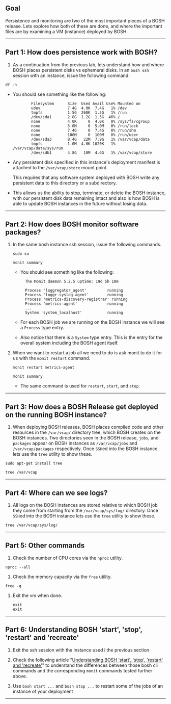 
## Goal

Persistence and monitoring are two of the most important pieces of a BOSH release. 
Lets explore how both of these are done, and where the important files are by examining a VM (instance) deployed by BOSH.

---

## Part 1: How does persistence work with BOSH?

1. As a continuation from the previous lab, lets understand how and where BOSH places persistent disks vs ephemeral disks. In an `bosh ssh` session with an instance, issue the following command:

  ```execute
  df -h
  ```

  - You should see something like the following:
    
    ```
            Filesystem      Size  Used Avail Use% Mounted on
            udev            7.4G  4.0K  7.4G   1% /dev
            tmpfs           1.5G  268K  1.5G   1% /run
            /dev/sda1       2.8G  1.2G  1.5G  46% /
            none            4.0K     0  4.0K   0% /sys/fs/cgroup
            none            5.0M     0  5.0M   0% /run/lock
            none            7.4G     0  7.4G   0% /run/shm
            none            100M     0  100M   0% /run/user
            /dev/sda3       8.4G   22M  7.9G   1% /var/vcap/data
            tmpfs           1.0M  4.0K 1020K   1% /var/vcap/data/sys/run
            /dev/sdb1       4.8G   10M  4.6G   1% /var/vcap/store
    ```

  - Any persistent disk specified in this instance's deployment manifest is attached to the `/var/vcap/store` mount point.   

    This requires that any software system deployed with BOSH write any persistent data to this directory or a subdirectory.

  - This allows us the ability to stop, terminate, or delete the BOSH instance, with our persistent disk data remaining intact and also is how BOSH is able to update BOSH instances in the future without losing data.

---

## Part 2: How does BOSH monitor software packages?

1. In the same bosh instance ssh session, issue the following commands.

    ```execute
    sudo su
    ```

    ```execute
    monit summary
    ```

    - You should see something like the following:
      ```  
        The Monit daemon 5.2.5 uptime: 19d 5h 10m

        Process 'loggregator_agent'         running
        Process 'loggr-syslog-agent'        running
        Process 'metrics-discovery-registrar' running
        Process 'metrics-agent'             running
        ...
        System 'system_localhost'           running
      ```

    - For each BOSH job we are running on the BOSH instance we will see a `Process` type entry. 

    - Also notice that there is a `System` type entry. This is the entry for the overall system including the BOSH agent itself.

1. When we want to restart a job all we need to do is ask monit to do it for us with the `monit restart` command.

    ```execute 
    monit restart metrics-agent
    ```

    ```execute
    monit summary
    ```

    - The same command is used for `restart`, `start`, and `stop`.

---

## Part 3: How does a BOSH Release get deployed on the running BOSH instance?

1. When deploying BOSH releases, BOSH places compiled code and other resources in the `/var/vcap/` directory tree, which BOSH creates on the BOSH instances. Two directories seen in the BOSH release, `jobs`, and `packages` appear on BOSH instances as `/var/vcap/jobs` and `/var/vcap/packages` respectively. Once `SSH`ed into the BOSH instance lets use the `tree` utility to show these.

```execute
sudo apt-get install tree
```

```execute
tree /var/vcap
```

---

## Part 4: Where can we see logs?

1. All logs on the BOSH instances are stored relative to which BOSH job they come from starting from the `/var/vcap/sys/log/` directory. Once `SSH`ed into the BOSH instance lets use the `tree` utility to show these.

  ```execute
  tree /var/vcap/sys/log/
  ```

---

## Part 5: Other commands

1. Check the number of CPU cores via the `nproc` utility.

  ```execute
  nproc --all
  ```

1. Check the memory capacity via the `free` utility.

  ```execute
  free -g
  ```

1. Exit the vm when done.

   ```execute
   exit
   exit
   ```

---

## Part 6: Understanding BOSH 'start', 'stop', 'restart' and 'recreate'

1. Exit the ssh session with the instance used i the previous section

1. Check the following article "[Understanding BOSH 'start', 'stop', 'restart' and 'recreate'](https://community.pivotal.io/s/article/understanding-bosh-start-stop-restart-and-recreate)" to understand the differences between those bosh cli commands and the corresponding `monit` commands tested further above.

1. Use `bosh start ...` and `bosh stop ...` to restart some of the jobs of an instance of your deployment

---